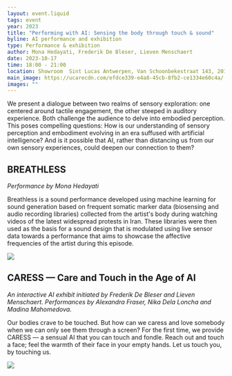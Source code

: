 ```yaml
---
layout: event.liquid
tags: event
year: 2023
title: "Performing with AI: Sensing the body through touch & sound"
byline: AI performance and exhibition
type: Performance & exhibition
author: Mona Hedayati, Frederik De Bleser, Lieven Menschaert
date: 2023-10-17
time: 18:00 - 21:00
location: Showroom  Sint Lucas Antwerpen, Van Schoonbekestraat 143, 2018 Antwerpen
main_image: https://ucarecdn.com/efdce339-e4a8-45cb-8fb2-ce1334e60c4a/
images: ""
---
```

We present a dialogue between two realms of sensory exploration: one centered around tactile engagement, the other steeped in auditory experience. Both challenge the audience to delve into embodied perception. This poses compelling questions: How is our understanding of sensory perception and embodiment evolving in an era suffused with artificial intelligence? And is it possible that AI, rather than distancing us from our own sensory experiences, could deepen our connection to them?

## BREATHLESS

*Performance by Mona Hedayati*

Breathless is a sound performance developed using machine learning for sound generation based on frequent somatic marker data (biosensing and audio recording libraries) collected from the artist's body during watching videos of the latest widespread protests in Iran. These libraries were then used as the basis for a sound design that is modulated using live sensor data towards a performance that aims to showcase the affective frequencies of the artist during this episode.

![](https://ucarecdn.com/aab623a7-6bd0-4893-9359-fdbcf51bad7c/)

## CARESS — Care and Touch in the Age of AI

*An interactive AI exhibit initiated by Frederik De Bleser and Lieven Menschaert. Performances by Alexandra Fraser, Nika Dela Loncha and Madina Mahomedova.*

Our bodies crave to be touched. But how can we caress and love somebody when we can only see them through a screen? For the first time, we provide CARESS — a sensual AI that you can touch and fondle. Reach out and touch a face; feel the warmth of their face in your empty hands. Let us touch you, by touching us.

![](https://ucarecdn.com/f4b3b56c-e423-4c4e-a551-71f70113c278/)